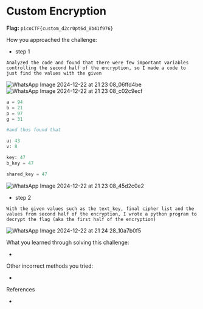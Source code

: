 # Custom Encryption

**Flag:** `picoCTF{custom_d2cr0pt6d_8b41f976}`

How you approached the challenge:

- step 1

```
Analyzed the code and found that there were few important variables controlling the second half of the encryption, so I made a code to just find the values with the given
```
![WhatsApp Image 2024-12-22 at 21 23 08_06ffd4be](https://github.com/user-attachments/assets/0e289115-b5a4-46b1-85b2-4c1e5d7a35ea)
![WhatsApp Image 2024-12-22 at 21 23 08_c02c9ecf](https://github.com/user-attachments/assets/b086ab9a-6ff2-4432-8ab9-046c14c7d78b)

```python
a = 94
b = 21
p = 97
g = 31

#and thus found that 

u: 43
v: 8

key: 47
b_key = 47

shared_key = 47
```
![WhatsApp Image 2024-12-22 at 21 23 08_45d2c0e2](https://github.com/user-attachments/assets/1ca23d69-4b25-4f1a-9e4d-f650955e4303)

- step 2

```
With the given values such as the text_key, final cipher list and the values from second half of the encryption, I wrote a python program to decrypt the flag (aka the first half of the encryption)
```
![WhatsApp Image 2024-12-22 at 21 24 28_10a7b0f5](https://github.com/user-attachments/assets/82517f15-b8bb-4298-95b8-06b7dd8cd2e4)


What you learned through solving this challenge:

-

Other incorrect methods you tried:

-

References

-
